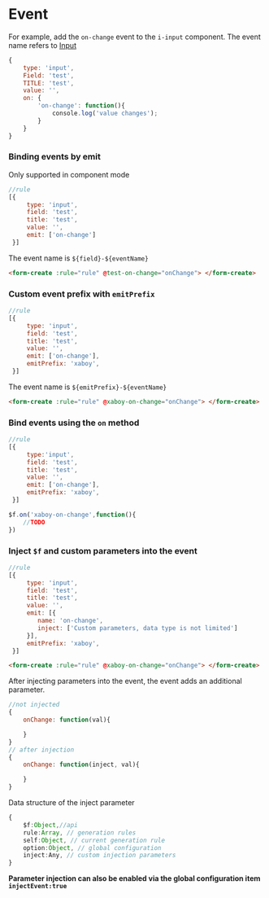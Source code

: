 # Event

For example, add the `on-change` event to the `i-input` component. The event name refers to [Input](/en/v2/iview/components/input.html#events)

```js
{
    type: 'input',
    Field: 'test',
    TITLE: 'test',
    value: '',
    on: {
        'on-change': function(){
            console.log('value changes');
        }
    }
}
```

### Binding events by emit

Only supported in component mode

```js
//rule
[{
     type: 'input',
     field: 'test',
     title: 'test',
     value: '',
     emit: ['on-change']
 }]
```

The event name is `${field}-${eventName}`
```html
<form-create :rule="rule" @test-on-change="onChange"> </form-create>
```

### Custom event prefix with `emitPrefix`

```js
//rule
[{
     type: 'input',
     field: 'test',
     title: 'test',
     value: '',
     emit: ['on-change'],
     emitPrefix: 'xaboy',
 }]
```

The event name is `${emitPrefix}-${eventName}`
```html
<form-create :rule="rule" @xaboy-on-change="onChange"> </form-create>
```


### Bind events using the `on` method <Badge type="warn" text="1.0.2+"/>

```js
//rule
[{
     type:'input',
     field: 'test',
     title: 'test',
     value: '',
     emit: ['on-change'],
     emitPrefix: 'xaboy',
 }]
```

```js
$f.on('xaboy-on-change',function(){
    //TODO
})

```

### Inject `$f` and custom parameters into the event

```js
//rule
[{
     type: 'input',
     field: 'test',
     title: 'test',
     value: '',
     emit: [{
        name: 'on-change',
        inject: ['Custom parameters, data type is not limited']
     }],
     emitPrefix: 'xaboy',
 }]
```

```html
<form-create :rule="rule" @xaboy-on-change="onChange"> </form-create>
```
After injecting parameters into the event, the event adds an additional parameter.

```js
//not injected
{
    onChange: function(val){

    }
}
// after injection
{
    onChange: function(inject, val){

    }
}
```

Data structure of the inject parameter
```ts
{
    $f:Object,//api
    rule:Array, // ​​generation rules
    self:Object, // current generation rule
    option:Object, // ​​global configuration
    inject:Any, // ​​custom injection parameters
}
```

**Parameter injection can also be enabled via the global configuration item `injectEvent:true`**
